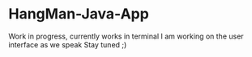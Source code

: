 # HangMan-Java-App
Work in progress, currently works in terminal
I am working on the user interface as we speak
Stay tuned ;)
